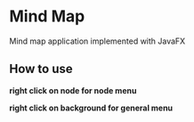 # Mind Map

Mind map application implemented with JavaFX

## How to use

**right click on node for node menu**

**right click on background for general menu**
